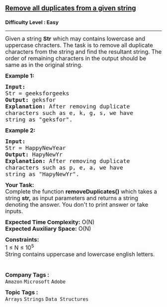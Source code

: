 <h2><a href="https://practice.geeksforgeeks.org/problems/remove-all-duplicates-from-a-given-string4321/1?page=6&category[]=Strings&sortBy=difficulty">Remove all duplicates from a given string</a></h2><h3>Difficulty Level : Easy</h3><hr><div class="problems_problem_content__Xm_eO"><p><span style="font-size:18px">Given a string <strong>Str</strong>&nbsp;which may contains lowercase and uppercase chracters. The task is to remove all&nbsp;duplicate characters from the string and find&nbsp;the resultant string. The order of remaining characters in the output should be same as in the original string.</span></p>

<p><span style="font-size:18px"><strong>Example 1:</strong></span></p>

<pre><span style="font-size:18px"><strong>Input:
</strong>Str = geeksforgeeks
<strong>Output:</strong> geksfor
<strong>Explanation:</strong> After removing duplicate
characters such as e, k, g, s, we have
string as "geksfor".
</span></pre>

<p><span style="font-size:18px"><strong>Example 2:</strong></span></p>

<pre><span style="font-size:18px"><strong>Input:
</strong>Str = HappyNewYear
<strong>Output:</strong> HapyNewYr
<strong>Explanation:</strong>&nbsp;After removing duplicate
characters such as p, e, a, we have
string as "HapyNewYr".
</span></pre>

<p><span style="font-size:18px"><strong>Your Task:</strong><br>
Complete the function <strong>removeDuplicates()</strong>&nbsp;which takes a string&nbsp;<strong>str</strong><strong>,</strong>&nbsp;as input parameters&nbsp;and returns a string denoting the answer.&nbsp;You don't to print answer or take inputs.</span></p>

<p><span style="font-size:18px"><strong>Expected Time Complexity:</strong>&nbsp;O(N)<br>
<strong>Expected Auxiliary Space:</strong>&nbsp;O(N)</span></p>

<p><span style="font-size:18px"><strong>Constraints:</strong><br>
1 ≤ N ≤ 10<sup>5</sup><br>
String contains uppercase and lowercase english letters.</span></p>

<p>&nbsp;</p>
</div><p><span style=font-size:18px><strong>Company Tags : </strong><br><code>Amazon</code>&nbsp;<code>Microsoft</code>&nbsp;<code>Adobe</code>&nbsp;<br><p><span style=font-size:18px><strong>Topic Tags : </strong><br><code>Arrays</code>&nbsp;<code>Strings</code>&nbsp;<code>Data Structures</code>&nbsp;